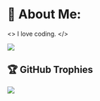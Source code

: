 # 💫 About Me:

<> I love coding. </>

![](https://github-readme-stats.vercel.app/api?username=Monho12&theme=dracula&hide_border=false&include_all_commits=true&count_private=true)<br/>

## 🏆 GitHub Trophies
![](https://github-profile-trophy.vercel.app/?username=Monho12&theme=dracula&no-frame=false&no-bg=true&margin-w=4)


